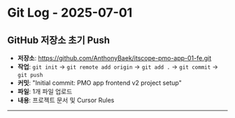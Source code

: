 # Git Log - 2025-07-01

## GitHub 저장소 초기 Push
- **저장소**: https://github.com/AnthonyBaek/itscope-pmo-app-01-fe.git
- **작업**: `git init` → `git remote add origin` → `git add .` → `git commit` → `git push`
- **커밋**: "Initial commit: PMO app frontend v2 project setup"
- **파일**: 1개 파일 업로드
- **내용**: 프로젝트 문서 및 Cursor Rules

--- 